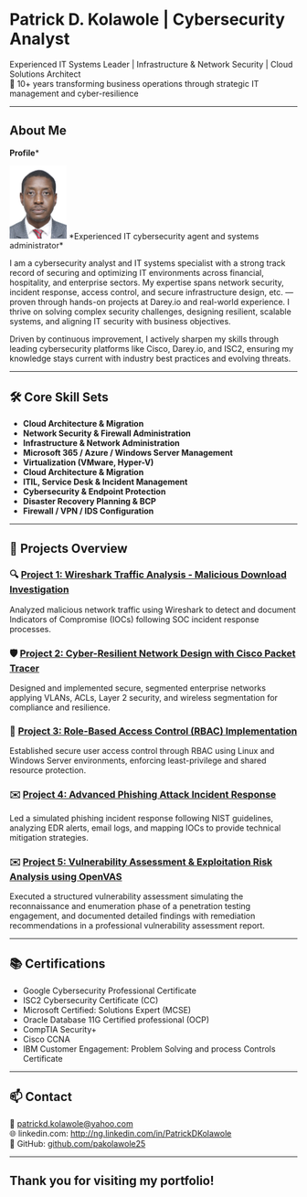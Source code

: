 # Patrick D. Kolawole | Cybersecurity Analyst

Experienced IT Systems Leader | Infrastructure & Network Security | Cloud Solutions Architect  
💼 10+ years transforming business operations through strategic IT management and cyber-resilience

---

## About Me
**Profile***

<img src="assets/35mmX45mm.jpg" width="100">
*Experienced IT cybersecurity agent and systems administrator*


I am a cybersecurity analyst and IT systems specialist with a strong track record of securing and optimizing IT environments across financial, hospitality, and enterprise sectors. My expertise spans network security, incident response, access control, and secure infrastructure design, etc. — proven through hands-on projects at Darey.io and real-world experience. I thrive on solving complex security challenges, designing resilient, scalable systems, and aligning IT security with business objectives.

Driven by continuous improvement, I actively sharpen my skills through leading cybersecurity platforms like Cisco, Darey.io, and ISC2, ensuring my knowledge stays current with industry best practices and evolving threats.

---

## 🛠️ Core Skill Sets

- **Cloud Architecture & Migration**
- **Network Security & Firewall Administration**
- **Infrastructure & Network Administration**  
- **Microsoft 365 / Azure / Windows Server Management**  
- **Virtualization (VMware, Hyper-V)**  
- **Cloud Architecture & Migration**  
- **ITIL, Service Desk & Incident Management**  
- **Cybersecurity & Endpoint Protection**  
- **Disaster Recovery Planning & BCP**  
- **Firewall / VPN / IDS Configuration**

---

## 📂 Projects Overview

### 🔍 [Project 1: Wireshark Traffic Analysis - Malicious Download Investigation](./assets/Project_1_Wireshark_Traffic_Analysis_README.md)
Analyzed malicious network traffic using Wireshark to detect and document Indicators of Compromise (IOCs) following SOC incident response processes.

### 🛡️ [Project 2: Cyber-Resilient Network Design with Cisco Packet Tracer](./assets/Project_2_Secure_Network_Architecture_README.md)
Designed and implemented secure, segmented enterprise networks applying VLANs, ACLs, Layer 2 security, and wireless segmentation for compliance and resilience.

### 🔐 [Project 3: Role-Based Access Control (RBAC) Implementation](./assets/Project_3_RBAC_Secure_File_Access_README.md)
Established secure user access control through RBAC using Linux and Windows Server environments, enforcing least-privilege and shared resource protection.

### ✉️ [Project 4: Advanced Phishing Attack Incident Response](./assets/Project_4_Phishing_Incident_Response_README.md)
Led a simulated phishing incident response following NIST guidelines, analyzing EDR alerts, email logs, and mapping IOCs to provide technical mitigation strategies.

### ✉️ [Project 5: Vulnerability Assessment & Exploitation Risk Analysis using OpenVAS](./assets/Project_5_Vulnerability_Assessment_using_OpenVAS_README.md)
Executed a structured vulnerability assessment simulating the reconnaissance and enumeration phase of a penetration testing engagement, and documented detailed findings with remediation recommendations in a professional vulnerability assessment report.

---
## 📚 Certifications

- Google Cybersecurity Professional Certificate 
- ISC2 Cybersecurity Certificate (CC) 
- Microsoft Certified: Solutions Expert (MCSE)   
- Oracle Database 11G Certified professional (OCP)   
- CompTIA Security+  
- Cisco CCNA
- IBM Customer Engagement: Problem Solving and process Controls Certificate 

---

## 📫 Contact

📧 patrickd.kolawole@yahoo.com  
🌐 linkedin.com: http://ng.linkedin.com/in/PatrickDKolawole  
🐙 GitHub: [github.com/pakolawole25](https://github.com/pakolawole25)

---

**Thank you for visiting my portfolio!**
---
